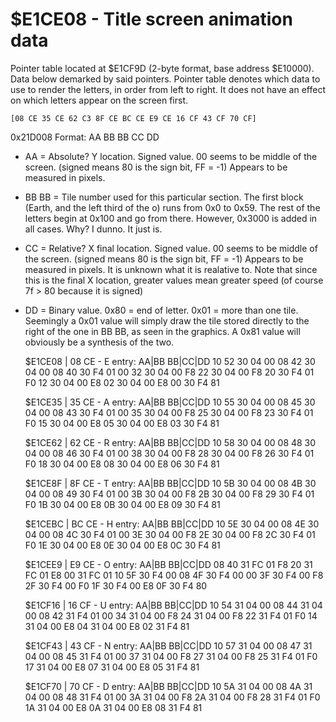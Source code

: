 # $E1CE08 - Title screen animation data

Pointer table located at $E1CF9D (2-byte format, base address $E10000).  Data below demarked by said pointers. Pointer table denotes which data to use to render the letters, in order from left to right.  It does not have an effect on which letters appear on the screen first.

`[08 CE 35 CE 62 C3 8F CE BC CE E9 CE 16 CF 43 CF 70 CF]`

0x21D008 Format: AA BB BB CC DD
- AA = Absolute? Y location. Signed value. 00 seems to be middle of the screen. (signed means 80 is the sign bit, FF = -1) Appears to be measured in pixels.
- BB BB = Tile number used for this particular section.  The first block (Earth, and the left third of the o) runs from 0x0 to 0x59. The rest of the letters begin at 0x100 and go from there.  However, 0x3000 is added in all cases.  Why?  I dunno.  It just is.
- CC = Relative? X final location. Signed value. 00 seems to be middle of the screen. (signed means 80 is the sign bit, FF = -1) Appears to be measured in pixels. It is unknown what it is realative to. Note that since this is the final X location, greater values mean greater speed (of course 7f > 80 because it is signed)
- DD = Binary value. 0x80 = end of letter. 0x01 = more than one tile. Seemingly a 0x01 value will simply draw the tile stored directly to the right of the one in BB BB, as seen in the graphics. A 0x81 value will obviously be a synthesis of the two.

    $E1CE08 | 08 CE - E entry:
    AA|BB BB|CC|DD
    10 52 30 04 00
    08 42 30 04 00
    08 40 30 F4 01
    00 32 30 04 00
    F8 22 30 04 00
    F8 20 30 F4 01
    F0 12 30 04 00
    E8 02 30 04 00
    E8 00 30 F4 81

    $E1CE35 | 35 CE - A entry:
    AA|BB BB|CC|DD
    10 55 30 04 00
    08 45 30 04 00
    08 43 30 F4 01
    00 35 30 04 00
    F8 25 30 04 00
    F8 23 30 F4 01
    F0 15 30 04 00
    E8 05 30 04 00
    E8 03 30 F4 81

    $E1CE62 | 62 CE - R entry:
    AA|BB BB|CC|DD
    10 58 30 04 00
    08 48 30 04 00
    08 46 30 F4 01
    00 38 30 04 00
    F8 28 30 04 00
    F8 26 30 F4 01
    F0 18 30 04 00
    E8 08 30 04 00
    E8 06 30 F4 81

    $E1CE8F | 8F CE - T entry:
    AA|BB BB|CC|DD
    10 5B 30 04 00
    08 4B 30 04 00
    08 49 30 F4 01
    00 3B 30 04 00
    F8 2B 30 04 00
    F8 29 30 F4 01
    F0 1B 30 04 00
    E8 0B 30 04 00
    E8 09 30 F4 81

    $E1CEBC | BC CE - H entry:
    AA|BB BB|CC|DD
    10 5E 30 04 00
    08 4E 30 04 00
    08 4C 30 F4 01
    00 3E 30 04 00
    F8 2E 30 04 00
    F8 2C 30 F4 01
    F0 1E 30 04 00
    E8 0E 30 04 00
    E8 0C 30 F4 81

    $E1CEE9 | E9 CE - O entry:
    AA|BB BB|CC|DD
    08 40 31 FC 01
    F8 20 31 FC 01
    E8 00 31 FC 01
    10 5F 30 F4 00
    08 4F 30 F4 00
    00 3F 30 F4 00
    F8 2F 30 F4 00
    F0 1F 30 F4 00
    E8 0F 30 F4 80

    $E1CF16 | 16 CF - U entry:
    AA|BB BB|CC|DD
    10 54 31 04 00
    08 44 31 04 00
    08 42 31 F4 01
    00 34 31 04 00
    F8 24 31 04 00
    F8 22 31 F4 01
    F0 14 31 04 00
    E8 04 31 04 00
    E8 02 31 F4 81

    $E1CF43 | 43 CF - N entry:
    AA|BB BB|CC|DD
    10 57 31 04 00
    08 47 31 04 00
    08 45 31 F4 01
    00 37 31 04 00
    F8 27 31 04 00
    F8 25 31 F4 01
    F0 17 31 04 00
    E8 07 31 04 00
    E8 05 31 F4 81

    $E1CF70 | 70 CF - D entry:
    AA|BB BB|CC|DD
    10 5A 31 04 00
    08 4A 31 04 00
    08 48 31 F4 01
    00 3A 31 04 00
    F8 2A 31 04 00
    F8 28 31 F4 01
    F0 1A 31 04 00
    E8 0A 31 04 00
    E8 08 31 F4 81